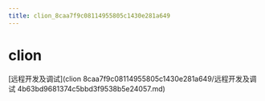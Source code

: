 ```yaml
---
title: clion_8caa7f9c08114955805c1430e281a649
---
```


# clion

[远程开发及调试](clion 8caa7f9c08114955805c1430e281a649/远程开发及调试 4b63bd9681374c5bbd3f9538b5e24057.md)